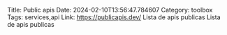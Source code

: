 Title: Public apis
Date: 2024-02-10T13:56:47.784607
Category: toolbox
Tags: services,api
Link: https://publicapis.dev/
Lista de apis publicas
Lista de apis publicas
